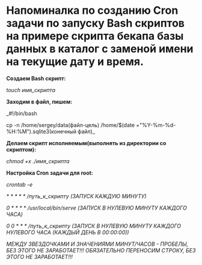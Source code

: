 # Напоминалка по созданию Cron задачи по запуску Bash скриптов на примере скрипта бекапа базы данных в каталог с заменой имени на текущие дату и время.

**Создаем Bash скрипт:**

_touch имя_скрипта_

**Заходим в файл, пишем:**

_#!/bin/bash

cp -n /home/sergey/data(файл-цель) /home/$(date +"%Y-%m-%d-%H:%M").sqlite3(конечный файл)_

**Делаем скрипт исполняемым(выполнять из директории со скриптом):**

_chmod +x ./имя_скрипта_

**Настройка Cron задачи для root:**

_crontab -e_

_* * * * * /путь_к_скрипту  (ЗАПУСК КАЖДУЮ МИНУТУ)_

_0 * * * * /usr/local/bin/serve  (ЗАПУСК В НУЛЕВУЮ МИНУТУ КАЖДОГО ЧАСА)_

_0 0 * * * /путь_к_скрипту  (ЗАПУСК В НУЛЕВУЮ МИНУТУ КАЖДОГО НУЛЕВОГО ЧАСА (КАЖДЫЙ ДЕНЬ В 00:00:00))_


_МЕЖДУ ЗВЕЗДОЧКАМИ И ЗНАЧЕНИЯМИ МИНУТ/ЧАСОВ - ПРОБЕЛЫ, БЕЗ ЭТОГО НЕ ЗАРАБОТАЕТ!!!_
_ОБЯЗАТЕЛЬНО ПЕРЕНОСИМ СТРОКУ, БЕЗ ЭТОГО НЕ ЗАРАБОТАЕТ!!!_
